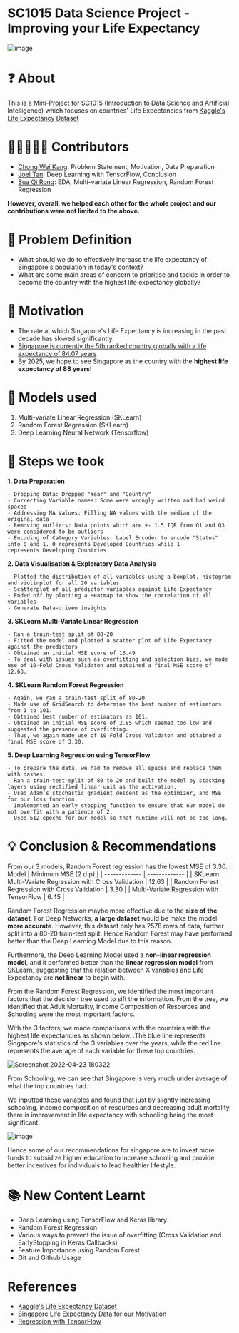 # SC1015 Data Science Project - Improving your Life Expectancy
![image](https://user-images.githubusercontent.com/95838788/164887057-3989db1c-b1cb-417e-87bf-22728bc5f502.png)

# ❓ About
This is a Mini-Project for SC1015 (Introduction to Data Science and Artificial Intelligence) which focuses on countries' Life Expectancies from [Kaggle's Life Expectancy Dataset](https://www.kaggle.com/datasets/kumarajarshi/life-expectancy-who)

# 🧑🏽‍🤝‍🧑🏽 Contributors
* [Chong Wei Kang](https://github.com/weikangg): Problem Statement, Motivation, Data Preparation
* [Joel Tan](https://github.com/pluffff): Deep Learning with TensorFlow, Conclusion
* [Sua Qi Rong](https://github.com/Soqoro): EDA, Multi-variate Linear Regression, Random Forest Regression

**However, overall, we helped each other for the whole project and our contributions were not limited to the above.**

# 🔎 Problem Definition
* What should we do to effectively increase the life expectancy of Singapore's population in today's context? 
* What are some main areas of concern to prioritise and tackle in order to become the country with the highest life expectancy globally?

# 💪 Motivation 
* The rate at which Singapore's Life Expectancy is increasing in the past decade has slowed significantly. 
* [Singapore is currently the 5th ranked country globally with a life expectancy of 84.07 years](https://www.worldometers.info/demographics/life-expectancy/)
* By 2025, we hope to see Singapore as the country with the **highest life expectancy of 88 years!**

# 🚀 Models used
1. Multi-variate Linear Regression (SKLearn)
2. Random Forest Regression (SKLearn)
3. Deep Learning Neural Network (Tensorflow)

# 🚶 Steps we took
**1. Data Preparation** <br>
<pre><code>- Dropping Data: Dropped "Year" and "Country"
- Correcting Variable names: Some were wrongly written and had weird spaces
- Addressing NA Values: Filling NA values with the median of the original data
- Removing outliers: Data points which are +- 1.5 IQR from Q1 and Q3 were considered to be outliers
- Encoding of Category Variables: Label Encoder to encode "Status" into 0 and 1. 0 represents Developed Countries while 1 <br>represents Developing Countries</code></pre>

**2. Data Visualisation & Exploratory Data Analysis** <br>
<pre><code>- Plotted the distribution of all variables using a boxplot, histogram and violinplot for all 20 variables
- Scatterplot of all predictor variables against Life Expectancy
- Ended off by plotting a Heatmap to show the correlation of all variables
- Generate Data-driven insights
</code></pre>

**3. SKLearn Multi-Variate Linear Regression** <br>
<pre><code>- Ran a train-test split of 80-20
- Fitted the model and plotted a scatter plot of Life Expectancy against the predictors
- Obtained an initial MSE score of 13.49
- To deal with issues such as overfitting and selection bias, we made use of 10-Fold Cross Validaton and obtained a final MSE score of 12.63.
</code></pre>

**4. SKLearn Random Forest Regression** <br>
<pre><code>- Again, we ran a train-test split of 80-20
- Made use of GridSearch to determine the best number of estimators from 1 to 101. 
- Obtained best number of estimators as 101.
- Obtained an initial MSE score of 2.85 which seemed too low and suggested the presence of overfitting.
- Thus, we again made use of 10-Fold Cross Validaton and obtained a final MSE score of 3.30.
</code></pre>

**5. Deep Learning Regression using TensorFlow** <br>
<pre><code>- To prepare the data, we had to remove all spaces and replace them with dashes.
- Ran a train-test-split of 80 to 20 and built the model by stacking layers using rectified linear unit as the activation.
- Used Adam’s stochastic gradient descent as the optimizer, and MSE for our loss function.
- Implemented an early stopping function to ensure that our model do not overfit with a patience of 2. 
- Used 512 epochs for our model so that runtime will not be too long.
</code></pre>

# 💡 Conclusion & Recommendations
From our 3 models, Random Forest regression has the lowest MSE of 3.30.
| Model  | Minimum MSE (2 d.p) |
| ------------- | ------------- |
| SKLearn Multi-Variate Regression with Cross Validation  | 12.63 |
| Random Forest Regression with Cross Validation  | 3.30  |
| Multi-Variate Regression with TensorFlow | 6.45 |

Random Forest Regression maybe more effective due to the <b>size of the dataset</b>. For Deep Networks, <b>a large dataset</b> would be make the model <b>more accurate</b>. However, this dataset only has 2578 rows of data, further split into a 80-20 train-test split. Hence Random Forest may have performed better than the Deep Learning Model due to this reason.

Furthermore, the Deep Learning Model used a <b>non-linear regression model</b>, and it performed better than the <b>linear regression model</b> from SKLearn, suggesting that the relation between X variables and Life Expectancy are <b>not linear</b> to begin with.

From the Random Forest Regression, we identified the most important factors that the decision tree used to sift the information. From the tree, we identified that Adult Mortality, Income Composition of Resources and Schooling were the most important factors.

With the 3 factors, we made comparisons with the countries with the highest life expectancies as shown below. .The blue line represents Singapore's statistics of the 3 variables over the years, while the red line represents the average of each variable for these top countries. 

![Screenshot 2022-04-23 180322](https://user-images.githubusercontent.com/104251224/164889935-7f64cd8e-00f3-44b8-801f-d608872d499b.png)

From Schooling, we can see that Singapore is very much under average of what the top countries had.

We inputted these variables and found that just by slightly increasing schooling, income composition of resources and decreasing adult mortality, there is improvement in life expectancy with schooling being the most significant.

![image](https://user-images.githubusercontent.com/104251224/164889979-2d861c1b-99e1-4cd6-9dc0-41321e1ecb93.png)

Hence some of our recommendations for singapore are to invest more funds to subsidize higher education to increase schooling and provide better incentives for individuals to lead healthier lifestyle. 


# 📚 New Content Learnt
* Deep Learning using TensorFlow and Keras library
* Random Forest Regression
* Various ways to prevent the issue of overfitting (Cross Validation and EarlyStopping in Keras Callbacks)
* Feature Importance using Random Forest
* Git and Github Usage

# References
* [Kaggle's Life Expectancy Dataset](https://www.kaggle.com/datasets/kumarajarshi/life-expectancy-who) <br>
* [Singapore Life Expectancy Data for our Motivation](https://tablebuilder.singstat.gov.sg/table/TS/M810501) <br>
* [Regression with TensorFlow](https://www.tensorflow.org/tutorials/keras/regression)
